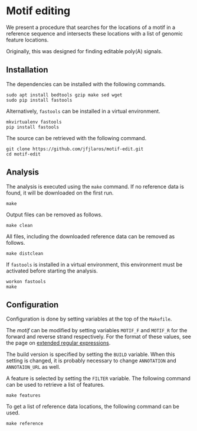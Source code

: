 # Motif editing

We present a procedure that searches for the locations of a motif in a
reference sequence and intersects these locations with a list of genomic
feature locations.

Originally, this was designed for finding editable poly(A) signals.

## Installation

The dependencies can be installed with the following commands.

    sudo apt install bedtools gzip make sed wget
    sudo pip install fastools

Alternatively, `fastools` can be installed in a virtual environment.

    mkvirtualenv fastools
    pip install fastools

The source can be retrieved with the following command.

    git clone https://github.com/jfjlaros/motif-edit.git
    cd motif-edit

## Analysis

The analysis is executed using the `make` command. If no reference data is
found, it will be downloaded on the first run.

    make

Output files can be removed as follows.

    make clean

All files, including the downloaded reference data  can be removed as follows.

    make distclean

If `fastools` is installed in a virtual environment, this environment must be
activated before starting the analysis.

    workon fastools
    make

## Configuration

Configuration is done by setting variables at the top of the `Makefile`.

The *motif* can be modified by setting variables `MOTIF_F` and `MOTIF_R` for
the forward and reverse strand respectively. For the format of these values,
see the page on
[extended regular expressions](https://en.wikibooks.org/wiki/Regular_Expressions/POSIX-Extended_Regular_Expressions).

The build version is specified by setting the `BUILD` variable. When this
setting is changed, it is probably necessary to change `ANNOTATION` and
`ANNOTAION_URL` as well.

A feature is selected by setting the `FILTER` variable. The following command
can be used to retrieve a list of features.

    make features

To get a list of reference data locations, the following command can be used.

    make reference
